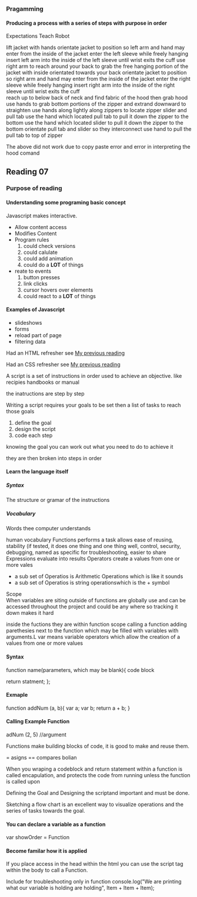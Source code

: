 ### Pragamming

#### Producing a process with a series of steps with purpose in order

Expectations Teach Robot

lift jacket with hands
orientate jacket to position so left arm and hand may enter from the inside of the jacket enter the left sleeve while freely hanging
insert left arm into the inside of the left sleeve until wrist exits the cuff
use right arm to reach around your back to grab the free hanging portion of the jacket with inside orientated towards your back
orientate jacket to position so right arm and hand may enter
from the inside of the jacket enter the right sleeve while freely hanging
insert right arm into the inside of the right sleeve until wrist exits the cuff  
reach up to below back of neck and find fabric of the hood then grab hood
use hands to grab bottom portions of the zipper and extrand downward to straighten
use hands along lightly along zippers to locate zipper slider and pull tab
use the hand which located pull tab to pull it down the zipper to the bottom
use the hand which located slider to pull it down the zipper to the bottom
orientate pull tab and slider so they interconnect
use hand to pull the pull tab to top of zipper

The above did not work due to copy paste error and error in interpreting the hood comand

## Reading 07

### Purpose of reading

#### Understanding some programing basic concept
Javascript makes interactive.
* Allow content access
* Modifies Content
* Program rules
    1. could check versions
    2. could calulate
    3. could add animation
    4. could do a __LOT__ of things
* reate to events
    1. button presses
    2. link clicks
    3. cursor hovers over elements
    4. could react to a __LOT__ of things

#### Examples of Javascript
* slideshows
* forms
* reload part of page
* filtering data

Had an HTML refresher see [My previous reading](https://pale-crusader.github.io/learning-journal/html-reading-01)

Had an CSS refresher see [My previous reading](https://pale-crusader.github.io/learning-journal/css-reading-01)

A script is a set of instructions in order used to achieve an objective. like recipies handbooks or manual

the inatructions are step by step

Writing a script requires your goals to be set then a list of tasks to reach those goals

1. define the goal
2. design the script 
3. code each step

knowing the goal you can work out what you need to do to achieve it

they are then broken into steps in order

#### Learn the language itself

##### Syntax
The structure or gramar of the instructions


##### Vocabulary
Words thee computer understands

human vocabulary
Functions performs a task allows ease of reusing, stability (if tested, it does one thing and one thing well, control, security, debugging, named as specific for troubleshooting, easier to share
Expressions evaluate into results
Operators create a values from one or more vales
* a sub set of Operatios is Arithmetic Operations which is like it sounds
* a sub set of Operatios is string operationswhich is the + symbol

Scope  
When variables are siting outside of functions are globally use and can be accessed throughout the project and could be any where so tracking it down makes it hard

inside the fuctions they are within function scope
calling a function adding parethesies next to the function which may be filled with variables with arguments.L
var means variable
operators which allow the creation of a values from one or more values

#### Syntax
function name(parameters, which may be blank){
    code block

return statment;
};
#### Exmaple
function addNum (a, b){
    var a;
    var b;
    return a + b;
}
#### Calling Example Function
adNum (2, 5) //argument

Functions make building blocks of code, it is good to make and reuse them.

= asigns
== compares bolian

When you wraping a codeblock and return statement within a function is called encapulation, and protects the code from running unless the function is called upon

Defining the Goal and Designing the scriptand important and must be done.

Sketching a flow chart is an excellent way to visualize operations and the series of tasks towards the goal.


#### You can declare a variable as a function

var showOrder = Function



#### Become familar how it is applied

If you place access in the head within the html you can use the script tag within the body to call a Function.


Include for troubleshooting only in function
console.log("We are printing what our variable is holding are holding", Item + Item + Item);




